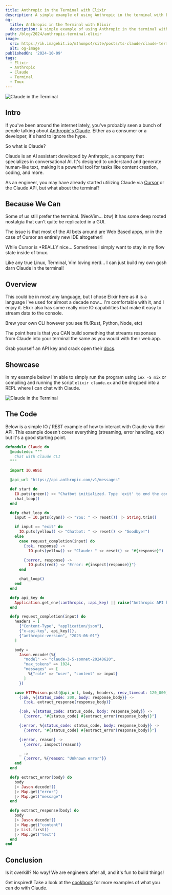 ```yaml
---
title: Anthropic in the Terminal with Elixir
description: A simple example of using Anthropic in the terminal with Elixir.
og:
  title: Anthropic in the Terminal with Elixir
  description: A simple example of using Anthropic in the terminal with Elixir.
path: /blog/2024/anthropic-terminal-elixir
image:
  src: https://ik.imagekit.io/mthomps4/site/posts/ts-claude/claude-terminal.png
  alt: og-image
publishedOn: '2024-10-09'
tags:
  - Elixir
  - Anthropic
  - Claude
  - Terminal
  - Tmux
---
```


<img src="https://ik.imagekit.io/mthomps4/site/posts/ts-claude/claude-terminal.png" alt="Claude in the Terminal" class="featured-image">

## Intro

If you've been around the internet lately, you've probably seen a bunch of people talking about [Anthropic's Claude](https://www.anthropic.com). Either as a consumer or a developer, it's hard to ignore the hype.

So what is Claude?

Claude is an AI assistant developed by Anthropic, a company that specializes in conversational AI. It's designed to understand and generate human-like text, making it a powerful tool for tasks like content creation, coding, and more.

As an engineer, you may have already started utilizing Claude via [Cursor](https://www.cursor.com) or the Claude API, but what about the terminal?

## Because We Can

Some of us still prefer the terminal. (NeoVim... btw)
It has some deep rooted nostalgia that can't quite be replicated in a GUI.

The issue is that most of the AI bots around are Web Based apps, or in the case of Cursor an entirely new IDE altogether!

While Cursor is *REALLY nice... Sometimes I simply want to stay in my flow state inside of tmux.

Like any true Linux, Terminal, Vim loving nerd... I can just build my own gosh darn Claude in the terminal!

## Overview

This could be in most any language, but I chose Elixir here as it is a language I've used for almost a decade now... I'm comfortable with it, and I enjoy it. Elixir also has some really nice IO capabilities that make it easy to stream data to the console.

Brew your own CLI however you see fit.(Rust, Python, Node, etc)

The point here is that you CAN build something that streams responses from Claude into your terminal the same as you would with their web app.

Grab yourself an API key and crack open their [docs](https://docs.anthropic.com/en/api/messages).

## Showcase

In my example below I'm able to simply run the program using `iex -S mix` or compiling and running the script `elixir claude.ex` and be dropped into a REPL where I can chat with Claude.

![Claude in the Terminal](https://ik.imagekit.io/mthomps4/site/posts/ts-claude/iex-claude.png)

## The Code

Below is a simple IO / REST example of how to interact with Claude via their API.
This example doesn't cover everything (streaming, error handling, etc) but it's a good starting point.

```elixir
defmodule Claude do
  @moduledoc """
    Chat with Claude CLI
  """

  import IO.ANSI

  @api_url "https://api.anthropic.com/v1/messages"

  def start do
    IO.puts(green() <> "Chatbot initialized. Type 'exit' to end the conversation.")
    chat_loop()
  end

  defp chat_loop do
    input = IO.gets(cyan() <> "You: " <> reset()) |> String.trim()

    if input == "exit" do
      IO.puts(yellow() <> "Chatbot: " <> reset() <> "Goodbye!")
    else
      case request_completion(input) do
        {:ok, response} ->
          IO.puts(yellow() <> "Claude: " <> reset() <> "#{response}")

        {:error, response} ->
          IO.puts(red() <> "Error: #{inspect(response)}")
      end

      chat_loop()
    end
  end

  defp api_key do
    Application.get_env(:anthropic, :api_key) || raise("Anthropic API key is not set")
  end

  defp request_completion(input) do
    headers = [
      {"Content-Type", "application/json"},
      {"x-api-key", api_key()},
      {"anthropic-version", "2023-06-01"}
    ]

    body =
      Jason.encode!(%{
        "model" => "claude-3-5-sonnet-20240620",
        "max_tokens" => 1024,
        "messages" => [
          %{"role" => "user", "content" => input}
        ]
      })

    case HTTPoison.post(@api_url, body, headers, recv_timeout: 120_000) do
      {:ok, %{status_code: 200, body: response_body}} ->
        {:ok, extract_response(response_body)}

      {:ok, %{status_code: status_code, body: response_body}} ->
        {:error, "#{status_code} #{extract_error(response_body)}"}

      {:error, %{status_code: status_code, body: response_body}} ->
        {:error, "#{status_code} #{extract_error(response_body)}"}

      {:error, reason} ->
        {:error, inspect(reason)}

      _ ->
        {:error, %{reason: "Unknown error"}}
    end
  end

  defp extract_error(body) do
    body
    |> Jason.decode!()
    |> Map.get("error")
    |> Map.get("message")
  end

  defp extract_response(body) do
    body
    |> Jason.decode!()
    |> Map.get("content")
    |> List.first()
    |> Map.get("text")
  end
end
```

## Conclusion

Is it overkill? No way!
We are engineers after all, and it's fun to build things!

Get inspired! Take a look at the [cookbook](https://github.com/anthropics/anthropic-cookbook) for more examples of what you can do with Claude.

